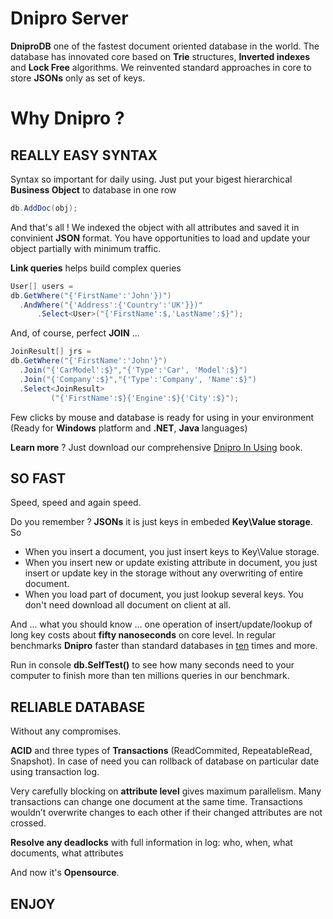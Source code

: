 # Dnipro Server

**DniproDB** one of the fastest document oriented database in the world. The database has innovated core based on **Trie** structures, **Inverted indexes** and **Lock Free** algorithms. We reinvented standard approaches in core to store **JSONs** only as set of keys.

# Why Dnipro ?
## REALLY EASY SYNTAX

Syntax so important for daily using.
Just put your bigest hierarchical **Business Object** to database in one row

```C#
db.AddDoc(obj);
```
And that's all ! We indexed the object with all attributes and saved it in convinient **JSON** format.
You have opportunities to load and update your object partially with minimum traffic.

**Link queries** helps build complex queries

```C#
User[] users = 
db.GetWhere("{'FirstName':'John'})")
  .AndWhere("{'Address':{'Country':'UK'}})"
	  .Select<User>("{'FirstName':$,'LastName':$}");
```

And, of course, perfect **JOIN** ...
```C#
JoinResult[] jrs =
db.GetWhere("{'FirstName':'John'}")
  .Join("{'CarModel':$}","{'Type':'Car', 'Model':$}")
  .Join("{'Company':$}","{'Type':'Company', 'Name':$}")
  .Select<JoinResult>
         ("{'FirstName':$}{'Engine':$}{'City':$}");
```
Few clicks by mouse and database is ready for using in your environment 
(Ready for **Windows** platform and **.NET**, **Java** languages)

**Learn more** ? Just download our comprehensive [Dnipro In Using](http://booben.com/DniproDB_In_Using_EN.PDF) book.

## SO FAST

Speed, speed and again speed.

Do you remember ? **JSONs** it is just keys in embeded **Key\Value storage**.
So 
* When you insert a document, you just insert keys to Key\Value storage.
* When you insert new or update existing attribute in document,
  you just insert or update key in the storage without any overwriting of entire document.
* When you load part of document, you just lookup several keys. You don't need download all document on client at all.

And ... what you should know ... one operation of insert/update/lookup of long key costs about **fifty nanoseconds** on core level.
In regular benchmarks **Dnipro** faster than standard databases in [ten](http://forum.pikosec.com/viewforum.php?f=7) times and more.

Run in console **db.SelfTest()** to see how many seconds need to your computer to finish more than ten millions queries in our benchmark.

## RELIABLE DATABASE

Without any compromises.

**ACID** and three types of **Transactions** (ReadCommited, RepeatableRead, Snapshot). In case of need you can rollback of database on particular date using transaction log.

Very carefully blocking on **attribute level** gives maximum parallelism. Many transactions can change one document at the same time. Transactions wouldn’t overwrite changes to each other if their changed attributes are not crossed.

**Resolve any deadlocks** with full information in log: who, when, what documents, what attributes

And now it's **Opensource**.

## ENJOY
